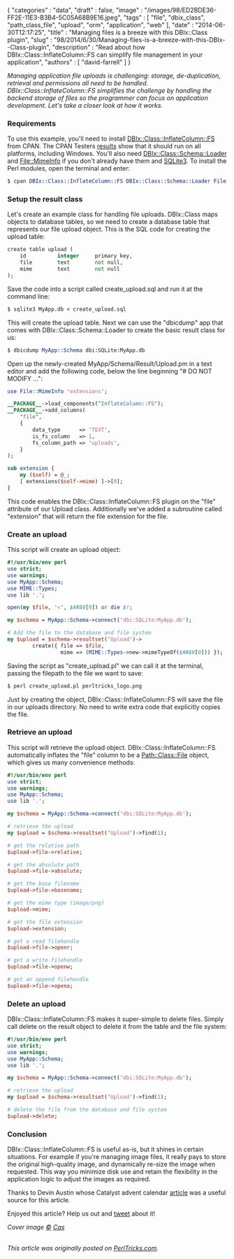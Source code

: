 {
   "categories" : "data",
   "draft" : false,
   "image" : "/images/98/ED2BDE36-FF2E-11E3-B3B4-5C05A68B9E16.jpeg",
   "tags" : [
      "file",
      "dbix_class",
      "path_class_file",
      "upload",
      "orm",
      "application",
      "web"
   ],
   "date" : "2014-06-30T12:17:25",
   "title" : "Managing files is a breeze with this DBIx::Class plugin",
   "slug" : "98/2014/6/30/Managing-files-is-a-breeze-with-this-DBIx--Class-plugin",
   "description" : "Read about how DBIx::Class::InflateColumn::FS can simplify file management in your application",
   "authors" : [
      "david-farrell"
   ]
}


*Managing application file uploads is challenging: storage, de-duplication, retrieval and permissions all need to be handled. DBIx::Class::InflateColumn::FS simplifies the challenge by handling the backend storage of files so the programmer can focus on application development. Let's take a closer look at how it works.*

### Requirements

To use this example, you'll need to install [DBIx::Class::InflateColumn::FS](https://metacpan.org/pod/DBIx::Class::InflateColumn::FS) from CPAN. The CPAN Testers [results](http://matrix.cpantesters.org/?dist=DBIx-Class-InflateColumn-FS+0.01007) show that it should run on all platforms, including Windows. You'll also need [DBIx::Class::Schema::Loader](https://metacpan.org/pod/DBIx::Class::Schema::Loader) and [File::MimeInfo](https://metacpan.org/pod/File::MimeInfo) if you don't already have them and [SQLite3](https://sqlite.org/). To install the Perl modules, open the terminal and enter:

```perl
$ cpan DBIx::Class::InflateColumn::FS DBIx::Class::Schema::Loader File::MimeInfo
```

### Setup the result class

Let's create an example class for handling file uploads. DBIx::Class maps objects to database tables, so we need to create a database table that represents our file upload object. This is the SQL code for creating the upload table:

```perl
create table upload (
    id          integer     primary key,
    file        text        not null,
    mime        text        not null
);
```

Save the code into a script called create\_upload.sql and run it at the command line:

```perl
$ sqlite3 MyApp.db < create_upload.sql
```

This will create the upload table. Next we can use the "dbicdump" app that comes with DBIx::Class::Schema::Loader to create the basic result class for us:

```perl
$ dbicdump MyApp::Schema dbi:SQLite:MyApp.db
```

Open up the newly-created MyApp/Schema/Result/Upload.pm in a text editor and add the following code, below the line beginning "\# DO NOT MODIFY ...":

```perl
use File::MimeInfo 'extensions';

__PACKAGE__->load_components("InflateColumn::FS");
__PACKAGE__->add_columns(
    "file",
    {   
        data_type      => 'TEXT',
        is_fs_column   => 1,
        fs_column_path => 'uploads',
    }   
);

sub extension { 
    my ($self) = @_;
    [ extensions($self->mime) ]->[0];
}
```

This code enables the DBIx::Class::InflateColumn::FS plugin on the "file" attribute of our Upload class. Additionally we've added a subroutine called "extension" that will return the file extension for the file.

### Create an upload

This script will create an upload object:

```perl
#!/usr/bin/env perl
use strict;
use warnings;
use MyApp::Schema;
use MIME::Types;
use lib '.';

open(my $file, '<', $ARGV[0]) or die $!; 

my $schema = MyApp::Schema->connect('dbi:SQLite:MyApp.db');

# Add the file to the database and file system
my $upload = $schema->resultset('Upload')->
        create({ file => $file,
                 mime => (MIME::Types->new->mimeTypeOf($ARGV[0])) });
```

Saving the script as "create\_upload.pl" we can call it at the terminal, passing the filepath to the file we want to save:

```perl
$ perl create_upload.pl perltricks_logo.png
```

Just by creating the object, DBIx::Class::InflateColumn::FS will save the file in our uploads directory. No need to write extra code that explicitly copies the file.

### Retrieve an upload

This script will retrieve the upload object. DBIx::Class::InflateColumn::FS automatically inflates the "file" column to be a [Path::Class::File](https://metacpan.org/pod/Path::Class::File) object, which gives us many convenience methods:

```perl
#!/usr/bin/env perl
use strict;
use warnings;
use MyApp::Schema;
use lib '.';

my $schema = MyApp::Schema->connect('dbi:SQLite:MyApp.db');

# retrieve the upload
my $upload = $schema->resultset('Upload')->find(1);

# get the relative path
$upload->file->relative;

# get the absolute path
$upload->file->absolute;

# get the base filename
$upload->file->basename;

# get the mime type (image/png)
$upload->mime;

# get the file extension
$upload->extension;

# get a read filehandle
$upload->file->openr;

# get a write filehandle
$upload->file->openw;

# get an append filehandle
$upload->file->opena;
```

### Delete an upload

DBIx::Class::InflateColumn::FS makes it super-simple to delete files. Simply call delete on the result object to delete it from the table and the file system:

```perl
#!/usr/bin/env perl
use strict;
use warnings;
use MyApp::Schema;
use lib '.';

my $schema = MyApp::Schema->connect('dbi:SQLite:MyApp.db');

# retrieve the upload
my $upload = $schema->resultset('Upload')->find(1);

# delete the file from the database and file system
$upload->delete;
```

### Conclusion

DBIx::Class::InflateColumn::FS is useful as-is, but it shines in certain situations. For example if you're managing image files, it really pays to store the original high-quality image, and dynamically re-size the image when requested. This way you minimize disk use and retain the flexibility in the application logic to adjust the images as required.

Thanks to Devin Austin whose Catalyst advent calendar [article](http://www.catalystframework.org/calendar/2008/5) was a useful source for this article.

Enjoyed this article? Help us out and [tweet](https://twitter.com/intent/tweet?original_referer=http%3A%2F%2Fperltricks.com%2Farticle%2F98%2F2014%2F6%2F30%2FManaging-files-is-a-breeze-with-this-DBIx--Class-plugin&text=Managing+files+is+a+breeze+with+this+DBIx%3A%3AClass+plugin&tw_p=tweetbutton&url=http%3A%2F%2Fperltricks.com%2Farticle%2F98%2F2014%2F6%2F30%2FManaging-files-is-a-breeze-with-this-DBIx--Class-plugin&via=perltricks) about it!

*Cover image [©](https://creativecommons.org/licenses/by/2.0/) [Cas](https://www.flickr.com/photos/brightmeadow/3748310435/in/photolist-6He56Z-bDdcmL-5Jp3Z-aZWgk-aaGbZM-aZWfK-5uGDfb-63MA6m-88qSJK-6B33mX-76En59-6N6eHG-5UFiwj-3rXHK-aZWiH-4CmaD2-6vWgnX-3bai1p-c3CSTq-3PChVM-7hdnBS-2iYPPt-8Vx4Eo-4Cmav8-6P8qMy-jfddWn-4RoQjt-5ZrohQ-eQikQL-dGWiLV-4C7epr-dH2HeL-4C7eve-bnpqbW-4CmavB-8Nvnmc-8SfZR6-3ppzd-7PEzCG-FLPq-9gXmeE-dGWi5t-8Sg3sF-7h9qon-8EWHyq-dGWhC6-buGn9s-c1AukG-7VSc8B-dRCTcZ)*

\
*This article was originally posted on [PerlTricks.com](http://perltricks.com).*
